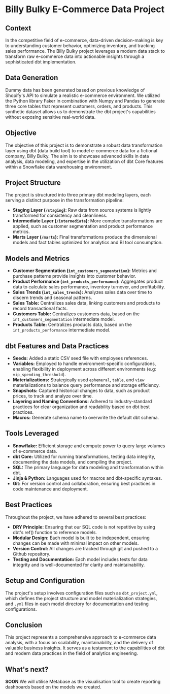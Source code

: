 # Billy Bulky E-Commerce Data Project

## Context

In the competitive field of e-commerce, data-driven decision-making is key to understanding customer behavior, optimizing inventory, and tracking sales performance. The Billy Bulky project leverages a modern data stack to transform raw e-commerce data into actionable insights through a sophisticated dbt implementation.

## Data Generation

Dummy data has been generated based on previous knowledge of Shopify's API to simulate a realistic e-commerce environment. We utilized the Python library Faker in combination with Numpy and Pandas to generate three core tables that represent customers, orders, and products. This synthetic dataset allows us to demonstrate the dbt project's capabilities without exposing sensitive real-world data.

## Objective

The objective of this project is to demonstrate a robust data transformation layer using dbt (data build tool) to model e-commerce data for a fictional company, Billy Bulky. The aim is to showcase advanced skills in data analysis, data modeling, and expertise in the utilization of dbt Core features within a Snowflake data warehousing environment.

## Project Structure

The project is structured into three primary dbt modeling layers, each serving a distinct purpose in the transformation pipeline:

- **Staging Layer (`/staging`):** Raw data from source systems is lightly transformed for consistency and cleanliness.
- **Intermediate Layer (`/intermediate`):** More complex transformations are applied, such as customer segmentation and product performance metrics.
- **Marts Layer (`/marts`):** Final transformations produce the dimensional models and fact tables optimized for analytics and BI tool consumption.

## Models and Metrics

- **Customer Segmentation (`int_customers_segmentation`):** Metrics and purchase patterns provide insights into customer behavior.
- **Product Performance (`int_products_performance`):** Aggregates product data to calculate sales performance, inventory turnover, and profitability.
- **Sales Trends (`int_sales_trends`):** Analyzes sales data over time to discern trends and seasonal patterns.
- **Sales Table:** Centralizes sales data, linking customers and products to record transactional facts.
- **Customers Table:** Centralizes customers data, based on the `int_customers_segmentation` intermediate model.
- **Products Table:** Centralizes products data, based on the `int_products_performance` intermediate model.

## dbt Features and Data Practices

- **Seeds:** Added a static CSV seed file with employees references.
- **Variables:** Employed to handle environment-specific configurations, enabling flexibility in deployment across different environments (e.g: `vip_spending_threshold`).
- **Materializations:** Strategically used `ephemeral`, `table`, and `view` materializations to balance query performance and storage efficiency.
- **Snapshots:** Captured historical changes to data, such as product prices, to track and analyze over time.
- **Layering and Naming Conventions:** Adhered to industry-standard practices for clear organization and readability based on dbt best practices.
- **Macros:** Generate schema name to overwrite the default dbt schema.

## Tools Leveraged

- **Snowflake:** Efficient storage and compute power to query large volumes of e-commerce data.
- **dbt Core:** Utilized for running transformations, testing data integrity, documenting the data models, and compiling the project.
- **SQL:** The primary language for data modeling and transformation within dbt.
- **Jinja & Python:** Languages used for macros and dbt-specific syntaxes.
- **Git:** For version control and collaboration, ensuring best practices in code maintenance and deployment.

## Best Practices

Throughout the project, we have adhered to several best practices:

- **DRY Principle:** Ensuring that our SQL code is not repetitive by using dbt's ref() function to reference models.
- **Modular Design:** Each model is built to be independent, ensuring changes can be made with minimal impact on other models.
- **Version Control:** All changes are tracked through git and pushed to a Github repository.
- **Testing and Documentation:** Each model includes tests for data integrity and is well-documented for clarity and maintainability.

## Setup and Configuration

The project's setup involves configuration files such as `dbt_project.yml`, which defines the project structure and model materialization strategies, and `.yml` files in each model directory for documentation and testing configurations.

## Conclusion

This project represents a comprehensive approach to e-commerce data analysis, with a focus on scalability, maintainability, and the delivery of valuable business insights. It serves as a testament to the capabilities of dbt and modern data practices in the field of analytics engineering.

## What's next? 

**SOON** We will utilise Metabase as the visualisation tool to create reporting dashboards based on the models we created.

